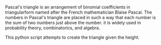 Pascal's triangle is an arrangement of binomial coefficients in triangularform named after the French mathematician Blaise Pascal. The numbers in
Pascal's triangle are placed in such a way that each number is the 
sum of two numbers just above the number. it is widely used in 
probability theory, combinatorics, and algebra.

This python script attempts to create the triangle given the height.
